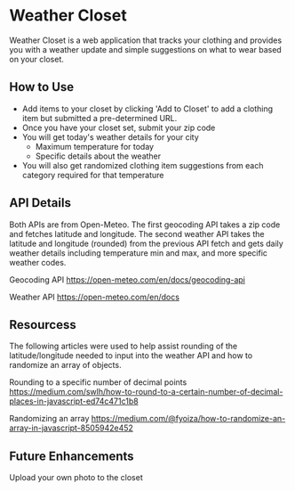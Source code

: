 # Weather Closet

Weather Closet is a web application that tracks your clothing and provides you with a weather update and simple suggestions on what to wear based on your closet.

## How to Use
- Add items to your closet by clicking 'Add to Closet' to add a clothing item but submitted a pre-determined URL.
- Once you have your closet set, submit your zip code
- You will get today's weather details for your city
  - Maximum temperature for today
  - Specific details about the weather
- You will also get randomized clothing item suggestions from each category required for that temperature



## API Details
Both APIs are from Open-Meteo.  The first geocoding API takes a zip code and fetches latitude and longitude. The second weather API takes the latitude and longitude (rounded) from the previous API fetch and gets daily weather details including temperature min and max, and more specific weather codes.

Geocoding API
https://open-meteo.com/en/docs/geocoding-api

Weather API
https://open-meteo.com/en/docs

## Resourcess
The following articles were used to help assist rounding of the latitude/longitude needed to input into the weather API and how to randomize an array of objects.

Rounding to a specific number of decimal points
https://medium.com/swlh/how-to-round-to-a-certain-number-of-decimal-places-in-javascript-ed74c471c1b8

Randomizing an array
https://medium.com/@fyoiza/how-to-randomize-an-array-in-javascript-8505942e452


## Future Enhancements
Upload your own photo to the closet

